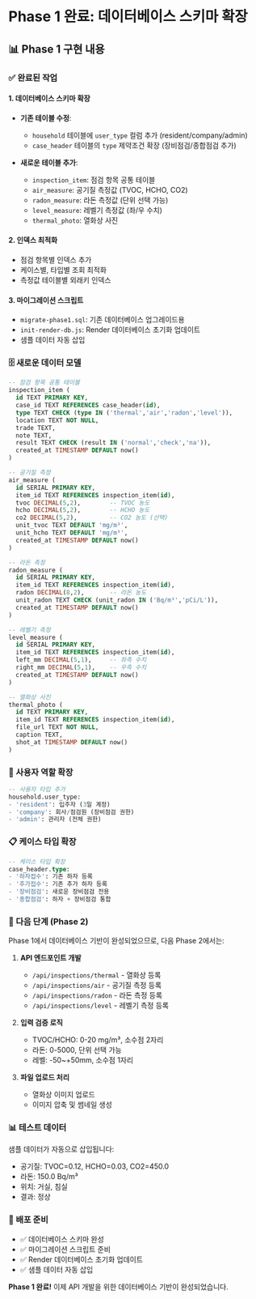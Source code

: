 # Phase 1 완료: 데이터베이스 스키마 확장

## 📊 Phase 1 구현 내용

### ✅ 완료된 작업

#### 1. 데이터베이스 스키마 확장
- **기존 테이블 수정**:
  - `household` 테이블에 `user_type` 컬럼 추가 (resident/company/admin)
  - `case_header` 테이블의 `type` 제약조건 확장 (장비점검/종합점검 추가)

- **새로운 테이블 추가**:
  - `inspection_item`: 점검 항목 공통 테이블
  - `air_measure`: 공기질 측정값 (TVOC, HCHO, CO2)
  - `radon_measure`: 라돈 측정값 (단위 선택 가능)
  - `level_measure`: 레벨기 측정값 (좌/우 수치)
  - `thermal_photo`: 열화상 사진

#### 2. 인덱스 최적화
- 점검 항목별 인덱스 추가
- 케이스별, 타입별 조회 최적화
- 측정값 테이블별 외래키 인덱스

#### 3. 마이그레이션 스크립트
- `migrate-phase1.sql`: 기존 데이터베이스 업그레이드용
- `init-render-db.js`: Render 데이터베이스 초기화 업데이트
- 샘플 데이터 자동 삽입

### 🗄️ 새로운 데이터 모델

```sql
-- 점검 항목 공통 테이블
inspection_item (
  id TEXT PRIMARY KEY,
  case_id TEXT REFERENCES case_header(id),
  type TEXT CHECK (type IN ('thermal','air','radon','level')),
  location TEXT NOT NULL,
  trade TEXT,
  note TEXT,
  result TEXT CHECK (result IN ('normal','check','na')),
  created_at TIMESTAMP DEFAULT now()
)

-- 공기질 측정
air_measure (
  id SERIAL PRIMARY KEY,
  item_id TEXT REFERENCES inspection_item(id),
  tvoc DECIMAL(5,2),        -- TVOC 농도
  hcho DECIMAL(5,2),        -- HCHO 농도
  co2 DECIMAL(5,2),         -- CO2 농도 (선택)
  unit_tvoc TEXT DEFAULT 'mg/m³',
  unit_hcho TEXT DEFAULT 'mg/m³',
  created_at TIMESTAMP DEFAULT now()
)

-- 라돈 측정
radon_measure (
  id SERIAL PRIMARY KEY,
  item_id TEXT REFERENCES inspection_item(id),
  radon DECIMAL(8,2),       -- 라돈 농도
  unit_radon TEXT CHECK (unit_radon IN ('Bq/m³','pCi/L')),
  created_at TIMESTAMP DEFAULT now()
)

-- 레벨기 측정
level_measure (
  id SERIAL PRIMARY KEY,
  item_id TEXT REFERENCES inspection_item(id),
  left_mm DECIMAL(5,1),     -- 좌측 수치
  right_mm DECIMAL(5,1),    -- 우측 수치
  created_at TIMESTAMP DEFAULT now()
)

-- 열화상 사진
thermal_photo (
  id TEXT PRIMARY KEY,
  item_id TEXT REFERENCES inspection_item(id),
  file_url TEXT NOT NULL,
  caption TEXT,
  shot_at TIMESTAMP DEFAULT now()
)
```

### 🔧 사용자 역할 확장

```sql
-- 사용자 타입 추가
household.user_type:
- 'resident': 입주자 (3일 계정)
- 'company': 회사/점검원 (장비점검 권한)
- 'admin': 관리자 (전체 권한)
```

### 📋 케이스 타입 확장

```sql
-- 케이스 타입 확장
case_header.type:
- '하자접수': 기존 하자 등록
- '추가접수': 기존 추가 하자 등록
- '장비점검': 새로운 장비점검 전용
- '종합점검': 하자 + 장비점검 통합
```

### 🎯 다음 단계 (Phase 2)

Phase 1에서 데이터베이스 기반이 완성되었으므로, 다음 Phase 2에서는:

1. **API 엔드포인트 개발**
   - `/api/inspections/thermal` - 열화상 등록
   - `/api/inspections/air` - 공기질 측정 등록
   - `/api/inspections/radon` - 라돈 측정 등록
   - `/api/inspections/level` - 레벨기 측정 등록

2. **입력 검증 로직**
   - TVOC/HCHO: 0-20 mg/m³, 소수점 2자리
   - 라돈: 0-5000, 단위 선택 가능
   - 레벨: -50~+50mm, 소수점 1자리

3. **파일 업로드 처리**
   - 열화상 이미지 업로드
   - 이미지 압축 및 썸네일 생성

### 📊 테스트 데이터

샘플 데이터가 자동으로 삽입됩니다:
- 공기질: TVOC=0.12, HCHO=0.03, CO2=450.0
- 라돈: 150.0 Bq/m³
- 위치: 거실, 침실
- 결과: 정상

### 🚀 배포 준비

- ✅ 데이터베이스 스키마 완성
- ✅ 마이그레이션 스크립트 준비
- ✅ Render 데이터베이스 초기화 업데이트
- ✅ 샘플 데이터 자동 삽입

**Phase 1 완료!** 이제 API 개발을 위한 데이터베이스 기반이 완성되었습니다.
